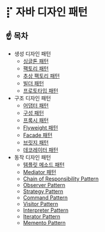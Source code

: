 # ⡏ 자바 디자인 패턴 



## ☝️ 목차

- 생성 디자인 패턴
  - [싱글톤 패턴](https://github.com/DaeAkin/java-design-pattern/tree/master/src/main/java/com/donghyeon/designpattern/singleton)
  - [팩토리 패턴](https://github.com/DaeAkin/java-design-pattern/tree/master/src/main/java/com/donghyeon/designpattern/factory)
  - [추상 팩토리 패턴](https://github.com/DaeAkin/java-design-pattern/tree/master/src/main/java/com/donghyeon/designpattern/abstractfactory) 
  - [빌더 패턴](https://github.com/DaeAkin/java-design-pattern/tree/master/src/main/java/com/donghyeon/designpattern/builder) 
  - [프로토타입 패턴](https://github.com/DaeAkin/java-design-pattern/tree/master/src/main/java/com/donghyeon/designpattern/prototypepattern)
- 구조 디자인 패턴
  - [어댑터 패턴](https://github.com/DaeAkin/java-design-pattern/tree/master/src/main/java/com/donghyeon/designpattern/adapter)
  - [구성 패턴](https://github.com/DaeAkin/java-design-pattern/tree/master/src/main/java/com/donghyeon/designpattern/composite) 
  - [프록시 패턴](https://github.com/DaeAkin/java-design-pattern/tree/master/src/main/java/com/donghyeon/designpattern/proxy)
  - [Flyweight 패턴](https://github.com/DaeAkin/java-design-pattern/tree/master/src/main/java/com/donghyeon/designpattern/flyweight)
  - [Facade 패턴](https://github.com/DaeAkin/java-design-pattern/tree/master/src/main/java/com/donghyeon/designpattern/facade)
  - [브릿지 패턴](https://github.com/DaeAkin/java-design-pattern/tree/master/src/main/java/com/donghyeon/designpattern/bridge)
  - [데코레이터 패턴](https://github.com/DaeAkin/java-design-pattern/tree/master/src/main/java/com/donghyeon/designpattern/decorator)
- 동작 디자인 패턴
  - [템플릿 메소드 패턴](https://github.com/DaeAkin/java-design-pattern/tree/master/src/main/java/com/donghyeon/designpattern/templatemethod)
  - [Mediator 패턴](https://github.com/DaeAkin/java-design-pattern/tree/master/src/main/java/com/donghyeon/designpattern/mediator)
  - [Chain of Responsibility Pattern](https://github.com/DaeAkin/java-design-pattern/tree/master/src/main/java/com/donghyeon/designpattern/chainofresponsibility)
  - [Observer Pattern](https://github.com/DaeAkin/java-design-pattern/tree/master/src/main/java/com/donghyeon/designpattern/observer)
  - [Strategy Pattern](https://github.com/DaeAkin/java-design-pattern/tree/master/src/main/java/com/donghyeon/designpattern/strategy)
  - [Command Pattern](https://github.com/DaeAkin/java-design-pattern/tree/master/src/main/java/com/donghyeon/designpattern/command) 
  - [Visitor Pattern](https://github.com/DaeAkin/java-design-pattern/tree/master/src/main/java/com/donghyeon/designpattern/visitor)
  - [Interpreter Pattern](https://github.com/DaeAkin/java-design-pattern/tree/master/src/main/java/com/donghyeon/designpattern/interpreter)
  - [Iterator Pattern](https://github.com/DaeAkin/java-design-pattern/tree/master/src/main/java/com/donghyeon/designpattern/iterator)
  - [Memento Pattern](https://github.com/DaeAkin/java-design-pattern/tree/master/src/main/java/com/donghyeon/designpattern/memento)
  
  
